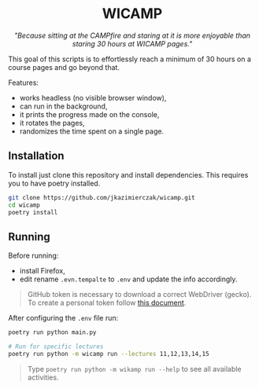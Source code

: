 <h1 align="center">WICAMP</h1>
<p align="center"><i>"Because sitting at the CAMPfire and staring at it is more 
  enjoyable than staring 30 hours at WICAMP pages."</i></p>

This goal of this scripts is to effortlessly reach a minimum of 30 hours on a 
course 
pages
and go beyond that.

Features:
* works headless (no visible browser window), 
* can run in the background,
* it prints the progress made on the console,
* it rotates the pages,
* randomizes the time spent on a single page.

## Installation
To install just clone this repository and install dependencies. This 
requires you to have poetry installed.
```bash
git clone https://github.com/jkazimierczak/wicamp.git
cd wicamp
poetry install
```

## Running
Before running:
* install Firefox,
* edit rename `.evn.tempalte` to `.env` and update the info 
accordingly.

> GitHub token is necessary to download a correct WebDriver (gecko). To 
> create a personal token follow [this document](https://help.github.com/articles/creating-an-access-token-for-command-line-use).

After configuring the `.env` file run:
```bash
poetry run python main.py

# Run for specific lectures
poetry run python -m wicamp run --lectures 11,12,13,14,15
```
> Type `poetry run python -m wikamp run --help` to see all available activities.
